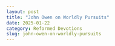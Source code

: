 ```yaml
---
layout: post
title: "John Owen on Worldly Pursuits"
date: 2025-01-22
category: Reformed Devotions
slug: john-owen-on-worldly-pursuits
---
```




